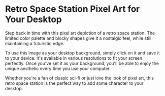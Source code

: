 <!--font:Montserrat-->

# Retro Space Station Pixel Art for Your Desktop

Step back in time with this pixel art depiction of a retro space station. The limited color palette and blocky shapes give it a nostalgic feel, while still maintaining a futuristic edge.

To use this image as your desktop background, simply click on it and save it to your device. It's available in various resolutions to fit your screen perfectly. Once you've set it as your background, you'll be able to enjoy the unique aesthetic every time you use your computer.

Whether you're a fan of classic sci-fi or just love the look of pixel art, this retro space station is the perfect way to add some character to your desktop.

<!--

Write me markdown content of website with wallpaper:

"A pixel art depiction of a space station, with blocky shapes and limited colors that create a retro and futuristic feel."

The header of the page should not be copy of the text but rather a real content of the website which is using this wallpaper.


---


Write me markdown content of website with wallpaper:

"A pixel art depiction of a space station, with blocky shapes and limited colors that create a retro and futuristic feel."

The header of the page should not be copy of the text but rather a real content of the website which is using this wallpaper.


---


# Retro Space Station Wallpaper

Add a touch of nostalgia to your desktop with this pixel art wallpaper featuring a retro space station. The blocky shapes and limited color palette give it a futuristic feel that's perfect for sci-fi enthusiasts.

To download the wallpaper, simply click on the image and save it to your device. It's available in various resolutions to fit your screen perfectly. Whether you're a fan of classic video games or just love the aesthetic of retro-futurism, this wallpaper is sure to impress.


---


Heading should not include word "wallpaper". The website should not be about the wallpaper itself, wallpaper is just a related background, rewrite whole content.


---


# Transform Your Desktop with a Retro Space Station

Looking to add some retro-futuristic flair to your desktop? Look no further than this pixel art depiction of a space station. With its blocky shapes and limited color palette, it's sure to transport you back in time while still feeling ahead of its time.

To download the image, simply click on it and save it to your device. It's available in various resolutions to fit your screen perfectly. Once you've set it as your desktop background, you'll be able to enjoy the nostalgic vibes every time you use your computer.

Whether you're a fan of classic sci-fi or just love the aesthetic of pixel art, this space station image is the perfect way to transform your desktop into a retro-futuristic wonderland.


---


Heading is too long, rewrite whole content.


---


# Retro-Futuristic Space Station Desktop Background

Transport yourself to a bygone era with this pixel art depiction of a space station. The limited color palette and blocky shapes give it a retro feel, while still maintaining a futuristic vibe.

To use this image as your desktop background, simply click on it and save it to your device. It's available in various resolutions to fit your screen perfectly. Once you've set it as your background, you'll be able to enjoy the nostalgic vibes every time you use your computer.

Whether you're a fan of classic sci-fi or just love the aesthetic of pixel art, this retro-futuristic space station is the perfect way to add some personality to your desktop.


---


Heading is too long, rewrite whole content.


---


# Retro Space Station Pixel Art for Your Desktop

Step back in time with this pixel art depiction of a retro space station. The limited color palette and blocky shapes give it a nostalgic feel, while still maintaining a futuristic edge.

To use this image as your desktop background, simply click on it and save it to your device. It's available in various resolutions to fit your screen perfectly. Once you've set it as your background, you'll be able to enjoy the unique aesthetic every time you use your computer.

Whether you're a fan of classic sci-fi or just love the look of pixel art, this retro space station is the perfect way to add some character to your desktop.


---


Write me a Google font which is best fitting for the website.

Pick from the list:
- Great Vibes
- Inter
- Dancing Script
- Alegreya
- Roboto
- Lobster
- Montserrat
- IBM Plex Sans
- Raleway
- Poppins
- Open Sans
- Exo 2
- Barlow Condensed
- Futura
- Orbitron
- Playfair Display
- Lato


Write just the font name nothing else.


---


I would recommend using the font "Montserrat" for the website.

-->
